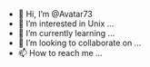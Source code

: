 - 👋 Hi, I’m @Avatar73
- 👀 I’m interested in Unix ...
- 🌱 I’m currently learning ...
- 💞️ I’m looking to collaborate on ...
- 📫 How to reach me ...

<!---
Avatar73/Avatar73 is a ✨ special ✨ repository because its `README.md` (this file) appears on your GitHub profile.
You can click the Preview link to take a look at your changes.
--->
